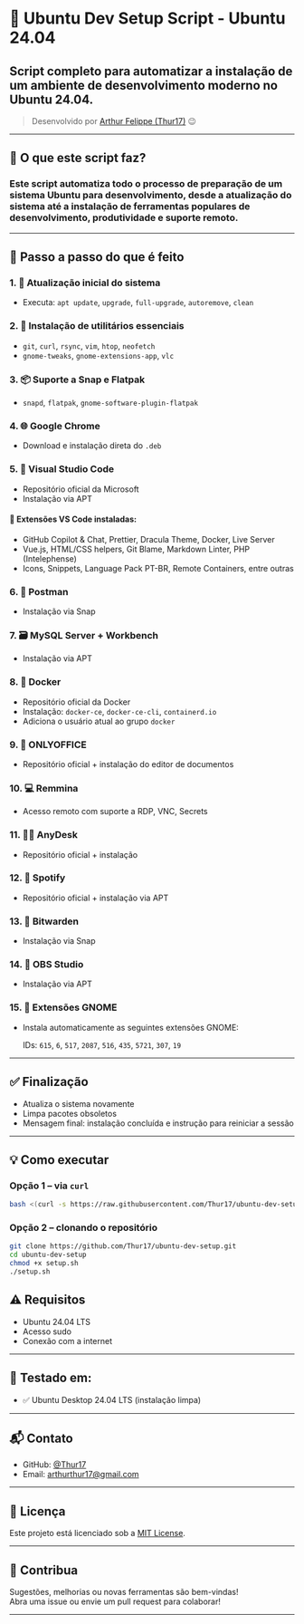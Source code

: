 # 🚀 Ubuntu Dev Setup Script - Ubuntu 24.04

## Script completo para automatizar a instalação de um ambiente de desenvolvimento moderno no **Ubuntu 24.04**.

> Desenvolvido por [Arthur Felippe (Thur17)](https://github.com/Thur17) 😉

---

## 📌 O que este script faz?

### Este script automatiza **todo o processo de preparação de um sistema Ubuntu para desenvolvimento**, desde a atualização do sistema até a instalação de ferramentas populares de desenvolvimento, produtividade e suporte remoto.

---

## 🧾 Passo a passo do que é feito

### 1. 🔄 Atualização inicial do sistema
- Executa: `apt update`, `upgrade`, `full-upgrade`, `autoremove`, `clean`

### 2. 🔧 Instalação de utilitários essenciais
- `git`, `curl`, `rsync`, `vim`, `htop`, `neofetch`
- `gnome-tweaks`, `gnome-extensions-app`, `vlc`

### 3. 📦 Suporte a Snap e Flatpak
- `snapd`, `flatpak`, `gnome-software-plugin-flatpak`

### 4. 🌐 Google Chrome
- Download e instalação direta do `.deb`

### 5. 📝 Visual Studio Code
- Repositório oficial da Microsoft
- Instalação via APT

#### 🔌 Extensões VS Code instaladas:
- GitHub Copilot & Chat, Prettier, Dracula Theme, Docker, Live Server
- Vue.js, HTML/CSS helpers, Git Blame, Markdown Linter, PHP (Intelephense)
- Icons, Snippets, Language Pack PT-BR, Remote Containers, entre outras

### 6. 📮 Postman
- Instalação via Snap

### 7. 🗃️ MySQL Server + Workbench
- Instalação via APT

### 8. 🐳 Docker
- Repositório oficial da Docker
- Instalação: `docker-ce`, `docker-ce-cli`, `containerd.io`
- Adiciona o usuário atual ao grupo `docker`

### 9. 📄 ONLYOFFICE
- Repositório oficial + instalação do editor de documentos

### 10. 💻 Remmina
- Acesso remoto com suporte a RDP, VNC, Secrets

### 11. 🧑‍💻 AnyDesk
- Repositório oficial + instalação

### 12. 🎵 Spotify
- Repositório oficial + instalação via APT

### 13. 🔐 Bitwarden
- Instalação via Snap

### 14. 🎥 OBS Studio
- Instalação via APT

### 15. 🧩 Extensões GNOME
- Instala automaticamente as seguintes extensões GNOME:

  IDs: `615`, `6`, `517`, `2087`, `516`, `435`, `5721`, `307`, `19`

---

## ✅ Finalização
- Atualiza o sistema novamente
- Limpa pacotes obsoletos
- Mensagem final: instalação concluída e instrução para reiniciar a sessão

---

## 💡 Como executar

### Opção 1 – via `curl`
```bash
bash <(curl -s https://raw.githubusercontent.com/Thur17/ubuntu-dev-setup/main/setup.sh)
```
### Opção 2 – clonando o repositório

```bash
git clone https://github.com/Thur17/ubuntu-dev-setup.git
cd ubuntu-dev-setup
chmod +x setup.sh
./setup.sh
```

## ⚠️ Requisitos

- Ubuntu 24.04 LTS  
- Acesso sudo  
- Conexão com a internet  

---

## 🧪 Testado em:

- ✅ Ubuntu Desktop 24.04 LTS (instalação limpa)

---

## 📬 Contato

- GitHub: [@Thur17](https://github.com/Thur17)  
- Email: arthurthur17@gmail.com

---

## 📄 Licença

Este projeto está licenciado sob a [MIT License](LICENSE).

---

## 🙌 Contribua

Sugestões, melhorias ou novas ferramentas são bem-vindas!  
Abra uma issue ou envie um pull request para colaborar!

---